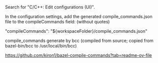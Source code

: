 Search for "C/C++: Edit configurations (UI)".

In the configuration settings, add the generated compile_commands.json file to the compileCommands field: (without quotes)

"compileCommands": "${workspaceFolder}/compile_commands.json"

compile_commands generate by bcc (compiled from source; copied from bazel-bin/bcc to /usr/local/bin/bcc)

https://github.com/kiron1/bazel-compile-commands?tab=readme-ov-file